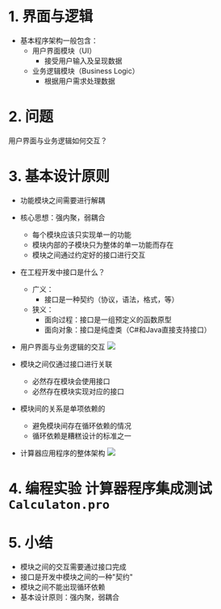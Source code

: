 # 1. 界面与逻辑
- 基本程序架构一般包含：
    - 用户界面模块（UI）
        - 接受用户输入及呈现数据
    - 业务逻辑模块（Business Logic）
        - 根据用户需求处理数据

# 2. 问题
用户界面与业务逻辑如何交互？

# 3. 基本设计原则
- 功能模块之间需要进行解耦

- 核心思想：强内聚，弱耦合
    - 每个模块应该只实现单一的功能
    - 模块内部的子模块只为整体的单一功能而存在
    - 模块之间通过约定好的接口进行交互

- 在工程开发中接口是什么？
    - 广义：
        - 接口是一种契约（协议，语法，格式，等）
    - 狭义：
        - 面向过程：接口是一组预定义的函数原型
        - 面向对象：接口是纯虚类（C#和Java直接支持接口）

- 用户界面与业务逻辑的交互
![](vx_images/.png)

- 模块之间仅通过接口进行关联
    - 必然存在模块会使用接口
    - 必然存在模块实现对应的接口

- 模块间的关系是单项依赖的
    - 避免模块间存在循环依赖的情况
    - 循环依赖是糟糕设计的标准之一

- 计算器应用程序的整体架构
![](vx_images/.png)

# 4. 编程实验 计算器程序集成测试 `Calculaton.pro`

# 5. 小结
- 模块之间的交互需要通过接口完成
- 接口是开发中模块之间的一种"契约"
- 模块之间不能出现循环依赖
- 基本设计原则：强内聚，弱耦合
